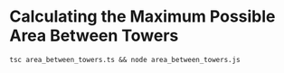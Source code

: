 # Calculating the Maximum Possible Area Between Towers
``tsc area_between_towers.ts && node area_between_towers.js``